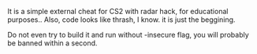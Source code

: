 It is a simple external cheat for CS2 with radar hack, for educational purposes.. Also, code looks like thrash, I know. it is just the beggining.

Do not even try to build it and run without -insecure flag, you will probably be banned within a second.